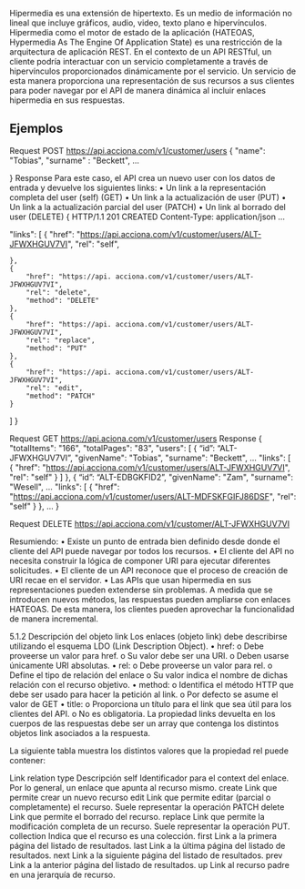 


Hipermedia es una extensión de hipertexto. Es un medio de información no lineal que incluye gráficos, audio, video, texto plano e hipervínculos. Hipermedia como el motor de estado de la aplicación (HATEOAS, Hypermedia As The Engine Of Application State) es una restricción de la arquitectura de aplicación REST.
En el contexto de un API RESTful, un cliente podría interactuar con un servicio completamente a través de hipervínculos proporcionados dinámicamente por el servicio. Un servicio de esta manera proporciona una representación de sus recursos a sus clientes para poder navegar por el API de manera dinámica al incluir enlaces hipermedia en sus respuestas.


## Ejemplos


Request
POST https://api.acciona.com/v1/customer/users
{
    "name": "Tobias",
    "surname" : "Beckett",
    ...

}
Response
Para este caso, el API crea un nuevo user con los datos de entrada y devuelve los siguientes links:
•	Un link a la representación completa del user (self) (GET)
•	Un link a la actualización de user (PUT)
•	Un link a la actualización parcial del user (PATCH)
•	Un link al borrado del user (DELETE)
{
HTTP/1.1 201 CREATED
Content-Type: application/json
...

"links": [
    {
        "href": "https://api.acciona.com/v1/customer/users/ALT-JFWXHGUV7VI",
        "rel": "self",
        
    },
    {
        "href": "https://api. acciona.com/v1/customer/users/ALT-JFWXHGUV7VI",
        "rel": "delete",
        "method": "DELETE"
    },
    {
        "href": "https://api. acciona.com/v1/customer/users/ALT-JFWXHGUV7VI",
        "rel": "replace",
        "method": "PUT"
    },
    {
        "href": "https://api. acciona.com/v1/customer/users/ALT-JFWXHGUV7VI",
        "rel": "edit",
        "method": "PATCH"
    }
]
}

Request
GET https://api.aciona.com/v1/customer/users
Response
{
    "totalItems": "166",
    "totalPages": "83",
    "users": [
    {
        “id”: “ALT-JFWXHGUV7VI”, 
        "givenName": "Tobias",
        "surname": "Beckett",
        ...
        "links": [
            {
                "href": "https://api.acciona.com/v1/customer/users/ALT-JFWXHGUV7VI",
                "rel": "self"
            }
        ]
    },
    {
        “id”: “ALT-EDBGKFID2”,
        "givenName": "Zam",
        "surname": "Wesell",
        ...
        "links": [
            {
                "href": "https://api.acciona.com/v1/customer/users/ALT-MDFSKFGIFJ86DSF",
                "rel": "self"
            }
   },
   ...
}

Request
DELETE https://api.acciona.com/v1/customer/ALT-JFWXHGUV7VI



Resumiendo:
•	Existe un punto de entrada bien definido desde donde el cliente del API puede navegar por todos los recursos.
•	El cliente del API no necesita construir la lógica de componer URI para ejecutar diferentes solicitudes.
•	El cliente de un API reconoce que el proceso de creación de URI recae en el servidor.
•	Las APIs que usan hipermedia en sus representaciones pueden extenderse sin problemas. A medida que se introducen nuevos métodos, las respuestas pueden ampliarse con enlaces HATEOAS. De esta manera, los clientes pueden aprovechar la funcionalidad de manera incremental.



5.1.2	Descripción del objeto link
Los enlaces (objeto link) debe describirse utilizando el esquema LDO (Link Description Object).
•	href:
o	Debe proveerse un valor para href.
o	Su valor debe ser una URI.
o	Deben usarse únicamente URI absolutas.
•	rel:
o	Debe proveerse un valor para rel.
o	Define el tipo de relación del enlace
o	Su valor indica el nombre de dichas relación con el recurso objetivo.
•	method:
o	Identifica el método HTTP que debe ser usado para hacer la petición al link. 
o	Por defecto se asume el valor de GET
•	title:
o	Proporciona un título para el link que sea útil para los clientes del API. 
o	No es obligatoria.
La propiedad links devuelta en los cuerpos de las respuestas debe ser un array que contenga los distintos objetos link asociados a la respuesta.

La siguiente tabla muestra los distintos valores que la propiedad rel puede contener:

Link relation type	Descripción
self	Identificador para el context del enlace. Por lo general, un enlace que apunta al recurso mismo.
create	Link que permite crear un nuevo recurso
edit	Link que permite editar (parcial o completamente) el recurso. Suele representar la operación PATCH
delete	Link que permite el borrado del recurso.
replace	Link que permite la modificación completa de un recurso. Suele representar la operación PUT.
collection	Indica que el recurso es una colección.
first	Link a la primera página del listado de resultados.
last	Link a la última página del listado de resultados.
next	Link a la siguiente página del listado de resultados.
prev	Link a la anterior página del listado de resultados.
up	Link al recurso padre en una jerarquía de recurso.




